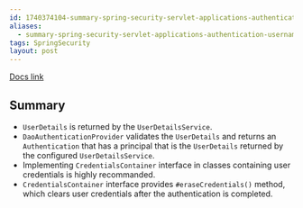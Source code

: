```yaml
---
id: 1740374104-summary-spring-security-servlet-applications-authentication-username-password-password-storage-user-details
aliases:
  - summary-spring-security-servlet-applications-authentication-username-password-password-storage-user-details
tags: SpringSecurity
layout: post
---
```


[Docs link](https://docs.spring.io/spring-security/reference/servlet/authentication/passwords/user-details.html)

## Summary

- `UserDetails` is returned by the `UserDetailsService`.
- `DaoAuthenticationProvider` validates the `UserDetails` and returns an `Authentication` that has a principal that is the `UserDetails` returned by the configured `UserDetailsService`.
- Implementing `CredentialsContainer` interface in classes containing user credentials is highly recommanded.
- `CredentialsContainer` interface provides `#eraseCredentials()` method, which clears user credentials after the authentication is completed.
